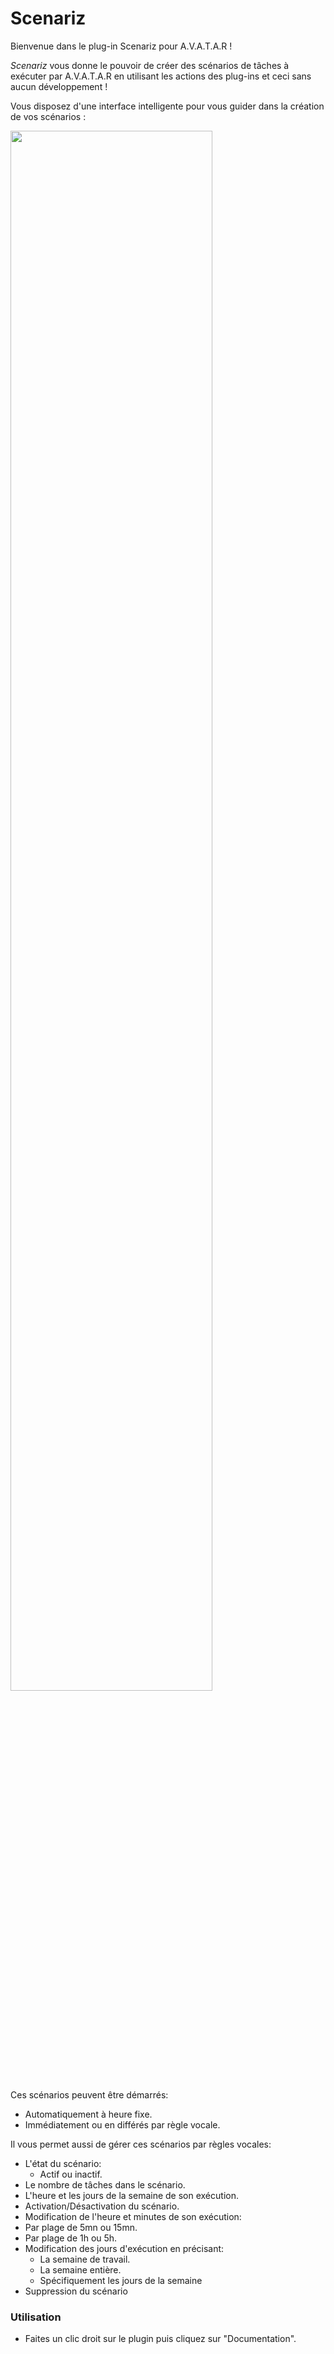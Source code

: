# Scenariz

Bienvenue dans le plug-in Scenariz pour A.V.A.T.A.R !

_Scenariz_ vous donne le pouvoir de créer des scénarios de tâches à exécuter par A.V.A.T.A.R en utilisant les actions des plug-ins et ceci sans aucun développement !

Vous disposez d'une interface intelligente pour vous guider dans la création de vos scénarios :

<p align="left"><img src="../core/plugins/scenariz/assets/images/ScenarizInterface.png" width="80%" height="80%"/></p>

Ces scénarios peuvent être démarrés:
- Automatiquement à heure fixe.
- Immédiatement ou en différés par règle vocale.

Il vous permet aussi de gérer ces scénarios par règles vocales:
* L'état du scénario:
    * Actif ou inactif.
* Le nombre de tâches dans le scénario.
* L'heure et les jours de la semaine de son exécution.
* Activation/Désactivation du scénario.
* Modification de l'heure et minutes de son exécution:
* Par plage de 5mn ou 15mn.
* Par plage de 1h ou 5h.
* Modification des jours d'exécution en précisant:
    * La semaine de travail.
    * La semaine entière.
    * Spécifiquement les jours de la semaine
* Suppression du scénario


### Utilisation
- Faites un clic droit sur le plugin puis cliquez sur "Documentation".
<br><br><br>
